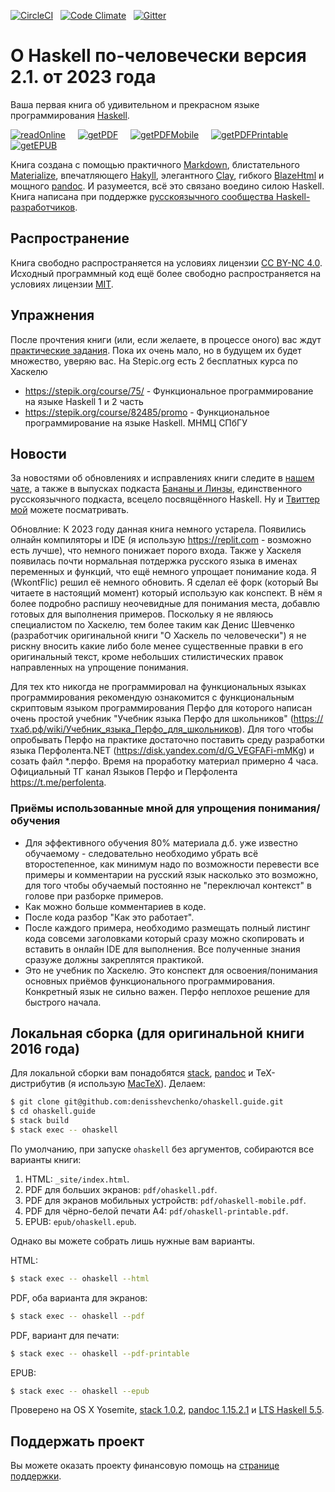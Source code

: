 [![CircleCI](https://circleci.com/gh/denisshevchenko/ohaskell.guide.svg?style=shield&circle-token=42b4b253957b4896ad05759fce3a7ae576ac8a72)](https://circleci.com/gh/denisshevchenko/ohaskell.guide)&nbsp;&nbsp;&nbsp;[![Code Climate](https://codeclimate.com/github/denisshevchenko/ohaskell.guide/badges/gpa.svg)](https://codeclimate.com/github/denisshevchenko/ohaskell.guide)&nbsp;&nbsp;&nbsp;[![Gitter](https://img.shields.io/gitter/room/nwjs/nw.js.svg)](https://gitter.im/denisshevchenko/ohaskell-book)

# О Haskell по-человечески версия 2.1. от 2023 года

Ваша первая книга об удивительном и прекрасном языке программирования [Haskell](https://www.haskell.org/).

[![readOnline](https://img.shields.io/badge/read-online-blue.svg)](https://www.ohaskell.guide/init.html)&nbsp;&nbsp;&nbsp;&nbsp;&nbsp;[![getPDF](https://img.shields.io/badge/get-PDF-red.svg)](https://www.ohaskell.guide/pdf/ohaskell.pdf)&nbsp;&nbsp;&nbsp;&nbsp;&nbsp;[![getPDFMobile](https://img.shields.io/badge/get-PDF%20mobile-red.svg)](https://www.ohaskell.guide/pdf/ohaskell-mobile.pdf)&nbsp;&nbsp;&nbsp;&nbsp;&nbsp;[![getPDFPrintable](https://img.shields.io/badge/get-PDF%20printable-red.svg)](https://www.ohaskell.guide/pdf/ohaskell-printable.pdf)&nbsp;&nbsp;&nbsp;&nbsp;&nbsp;[![getEPUB](https://img.shields.io/badge/get-EPUB-green.svg)](https://www.ohaskell.guide/epub/ohaskell.epub)

Книга создана с помощью практичного [Markdown](https://help.github.com/categories/writing-on-github/), блистательного [Materialize](http://materializecss.com/), впечатляющего [Hakyll](https://jaspervdj.be/hakyll/), элегантного [Clay](http://fvisser.nl/clay/), гибкого [BlazeHtml](https://jaspervdj.be/blaze/) и мощного [pandoc](http://pandoc.org/). И разумеется, всё это связано воедино силою Haskell. Книга написана при поддержке [русскоязычного сообщества Haskell-разработчиков](http://ruhaskell.org/).

## Распространение

Книга свободно распространяется на условиях лицензии [CC BY-NC 4.0](http://creativecommons.org/licenses/by-nc/4.0/deed.ru). Исходный программный код ещё более свободно распространяется на условиях лицензии [MIT](https://opensource.org/licenses/MIT).

## Упражнения

После прочтения книги (или, если желаете, в процессе оного) вас ждут [практические задания](https://www.ohaskell.guide/practice/init.html). Пока их очень мало, но в будущем их будет множество, уверяю вас.
На Stepic.org есть 2 бесплатных курса по Хаскелю 
- https://stepik.org/course/75/ - Функциональное программирование на языке Haskell 1 и 2 часть
- https://stepik.org/course/82485/promo - Функциональное программирование на языке Haskell. МНМЦ СПбГУ

## Новости

За новостями об обновлениях и исправлениях книги следите в [нашем чате](https://gitter.im/denisshevchenko/ohaskell-book), а также в выпусках подкаста [Бананы и Линзы](http://bananasandlenses.net/), единственного русскоязычного подкаста, всецело посвящённого Haskell. Ну и [Твиттер мой](https://twitter.com/dshevchenko_biz) можете посматривать.

Обновлние: К 2023 году данная книга немного устарела. Появились олнайн компиляторы и IDE (я использую https://replit.com - возможно есть лучше), что немного понижает порого входа. Также у Хаскеля появилась почти нормальная потдержка русского языка в именах переменных и функций, что ещё немного упрощает понимание кода. Я (WkontFlic) решил её немного обновить. Я сделал её форк (который Вы читаете в настоящий момент) который использую как конспект. В нём я более подробно распишу неочевидные для понимания места, добавлю готовых для выполнения примеров. Поскольку я не являюсь специалистом по Хаскелю, тем более таким как Денис Шевченко (разработчик оригинальной книги "О Хаскель по человечески") я не рискну вносить какие либо боле менее существенные правки в его оригинальный текст, кроме небольших стилистических правок направленных на упрощение понимания.

Для тех кто никогда не программировал на функциональных языках программирования рекомендую ознакомится с функциональным скриптовым языком программирования Перфо для которого написан очень простой учебник "Учебник языка Перфо для школьников" 
(https://тхаб.рф/wiki/Учебник_языка_Перфо_для_школьников). Для того чтобы опробывать Перфо на практике достаточно поставить среду разработки языка Перфолента.NET (https://disk.yandex.com/d/G_VEGFAFi-mMKg) и созать файл *.перфо. Время на проработку материал примерно 4 часа. Официальный ТГ канал Языков Перфо и Перфолента https://t.me/perfolenta.

### Приёмы использованные мной для упрощения понимания/обучения
- Для эффективного обучения 80% материала д.б. уже известно обучаемому - следовательно необходимо убрать всё второстепенное, как минимум надо по возможности перевести все примеры и комментарии на русский язык насколько это возможно, для того чтобы обучаемый постоянно не "переключал контекст" в голове при разборке примеров.
- Как можно больше комментариев в коде.
- После кода разбор "Как это работает".
- После каждого примера, необходимо размещать полный листинг кода совсеми заголовками который сразу можно скопировать и вставить в онлайн IDE для выполнения. Все полученные знания сразуже должны закреплятся практикой.
- Это не учебник по Хаскелю. Это конспект для освоения/понимания основных приёмов функционального программирования. Конкретный язык не сильно важен. Перфо неплохое решение для быстрого начала.

## Локальная сборка (для оригинальной книги 2016 года)

Для локальной сборки вам понадобятся [stack](http://docs.haskellstack.org/en/stable/README/), [pandoc](http://pandoc.org/) и TeX-дистрибутив (я использую [MacTeX](https://tug.org/mactex/)). Делаем:

```bash
$ git clone git@github.com:denisshevchenko/ohaskell.guide.git
$ cd ohaskell.guide
$ stack build
$ stack exec -- ohaskell
```

По умолчанию, при запуске `ohaskell` без аргументов, собираются все варианты книги:

1. HTML: `_site/index.html`.
2. PDF для больших экранов: `pdf/ohaskell.pdf`.
3. PDF для экранов мобильных устройств: `pdf/ohaskell-mobile.pdf`.
3. PDF для чёрно-белой печати A4: `pdf/ohaskell-printable.pdf`.
4. EPUB: `epub/ohaskell.epub`.

Однако вы можете собрать лишь нужные вам варианты.

HTML:

```bash
$ stack exec -- ohaskell --html
```

PDF, оба варианта для экранов:

```bash
$ stack exec -- ohaskell --pdf
```

PDF, вариант для печати:

```bash
$ stack exec -- ohaskell --pdf-printable
```

EPUB:

```bash
$ stack exec -- ohaskell --epub
```

Проверено на OS X Yosemite, [stack 1.0.2](http://docs.haskellstack.org/en/stable/README/), [pandoc 1.15.2.1](https://github.com/jgm/pandoc/releases/tag/1.15.2) и [LTS Haskell 5.5](https://www.stackage.org/lts-5.5).

## Поддержать проект

Вы можете оказать проекту финансовую помощь на [странице поддержки](https://www.ohaskell.guide/donate.html).
